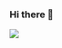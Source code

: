 ### Hi there 👋

  <a href="https://gist.github.com/samuel-joly/10fcca29ed21b2c94001bae0eb3b5f9ea403cdad">
    <img src="https://raw.githubusercontent.com/samuel-joly/github-stats-box/images/screenshot.png">
  </a>

<!--
**samuel-joly/samuel-joly** is a ✨ _special_ ✨ repository because its `README.md` (this file) appears on your GitHub profile.

Here are some ideas to get you started:

- 🔭 I’m currently working on ...
- 🌱 I’m currently learning ...
- 👯 I’m looking to collaborate on ...
- 🤔 I’m looking for help with ...
- 💬 Ask me about ...
- 📫 How to reach me: ...
- 😄 Pronouns: ...
- ⚡ Fun fact: ...
-->
